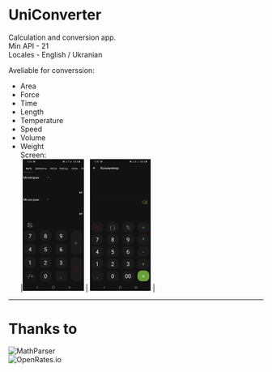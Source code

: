 # UniConverter
Calculation and conversion app.    
Min API - 21    
Locales - English / Ukranian      
           
Aveliable for converssion: 
- Area   
- Force 
- Time 
- Length 
- Temperature 
- Speed   
- Volume    
- Weight      
Screen:  
|<img src="https://github.com/AShunevich/UniConverter/blob/master/Screenshot_20200825-195637_UniConverter%5B1%5D.jpg" width="25%" height="30%" >  | <img src="https://github.com/AShunevich/UniConverter/blob/master/Screenshot_20200825-195702_UniConverter%5B1%5D.jpg" width="25%" height="30%" >  |     
________________________________  
# Thanks to 
![MathParser]("http://mathparser.org/")     
![OpenRates.io]("https://openrates.io/")  
